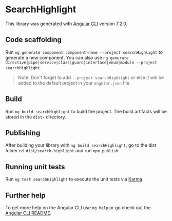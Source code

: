 # SearchHighlight

This library was generated with [Angular CLI](https://github.com/angular/angular-cli) version 7.2.0.

## Code scaffolding

Run `ng generate component component-name --project searchHighlight` to generate a new component. You can also use `ng generate directive|pipe|service|class|guard|interface|enum|module --project searchHighlight`.
> Note: Don't forget to add `--project searchHighlight` or else it will be added to the default project in your `angular.json` file. 

## Build

Run `ng build searchHighlight` to build the project. The build artifacts will be stored in the `dist/` directory.

## Publishing

After building your library with `ng build searchHighlight`, go to the dist folder `cd dist/search-highlight` and run `npm publish`.

## Running unit tests

Run `ng test searchHighlight` to execute the unit tests via [Karma](https://karma-runner.github.io).

## Further help

To get more help on the Angular CLI use `ng help` or go check out the [Angular CLI README](https://github.com/angular/angular-cli/blob/master/README.md).
